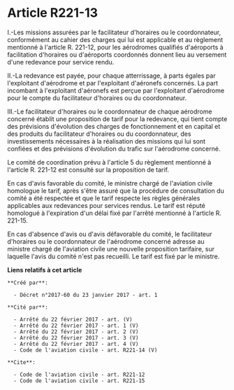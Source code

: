 # Article R221-13

I.-Les missions assurées par le facilitateur d'horaires ou le coordonnateur, conformément au cahier des charges qui lui est
applicable et au règlement mentionné à l'article R. 221-12, pour les aérodromes qualifiés d'aéroports à facilitation
d'horaires ou d'aéroports coordonnés donnent lieu au versement d'une redevance pour service rendu. 

II.-La redevance est payée, pour chaque atterrissage, à parts égales par l'exploitant d'aérodrome et par l'exploitant
d'aéronefs concernés. La part incombant à l'exploitant d'aéronefs est perçue par l'exploitant d'aérodrome pour le compte du
facilitateur d'horaires ou du coordonnateur. 

III.-Le facilitateur d'horaires ou le coordonnateur de chaque aérodrome concerné établit une proposition de tarif pour la
redevance, qui tient compte des prévisions d'évolution des charges de fonctionnement et en capital et des produits du
facilitateur d'horaires ou du coordonnateur, des investissements nécessaires à la réalisation des missions qui lui sont
confiées et des prévisions d'évolution du trafic sur l'aérodrome concerné. 

Le comité de coordination prévu à l'article 5 du règlement mentionné à l'article R. 221-12 est consulté sur la proposition de
tarif. 

En cas d'avis favorable du comité, le ministre chargé de l'aviation civile homologue le tarif, après s'être assuré que la
procédure de consultation du comité a été respectée et que le tarif respecte les règles générales applicables aux redevances
pour services rendus. Le tarif est réputé homologué à l'expiration d'un délai fixé par l'arrêté mentionné à l'article R.
221-15. 

En cas d'absence d'avis ou d'avis défavorable du comité, le facilitateur d'horaires ou le coordonnateur de l'aérodrome
concerné adresse au ministre chargé de l'aviation civile une nouvelle proposition tarifaire, sur laquelle l'avis du comité
n'est pas recueilli. Le tarif est fixé par le ministre.

**Liens relatifs à cet article**

	**Créé par**:

	  - Décret n°2017-60 du 23 janvier 2017 - art. 1

	**Cité par**:

	  - Arrêté du 22 février 2017 - art. (V)
	  - Arrêté du 22 février 2017 - art. 1 (V)
	  - Arrêté du 22 février 2017 - art. 2 (V)
	  - Arrêté du 22 février 2017 - art. 3 (V)
	  - Arrêté du 22 février 2017 - art. 4 (V)
	  - Code de l'aviation civile - art. R221-14 (V)

	**Cite**:

	  - Code de l'aviation civile - art. R221-12
	  - Code de l'aviation civile - art. R221-15
